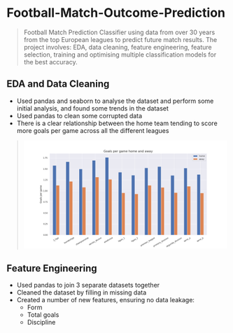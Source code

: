 # Football-Match-Outcome-Prediction

> Football Match Prediction Classifier using data from over 30 years from the top European leagues to predict future match results. The project involves: EDA, data cleaning, feature engineering, feature selection, training and optimising multiple classification models for the best accuracy.

## EDA and Data Cleaning

- Used pandas and seaborn to analyse the dataset and perform some initial analysis, and found some trends in the dataset
- Used pandas to clean some corrupted data
- There is a clear relationship between the home team tending to score more goals per game across all the different leagues

> ![](./imgs/number_of_goals_per_game_in_each_league_for_home_and_away.png?raw=1)

## Feature Engineering

- Used pandas to join 3 separate datasets together
- Cleaned the dataset by filling in missing data
- Created a number of new features, ensuring no data leakage:
    - Form
    - Total goals
    - Discipline